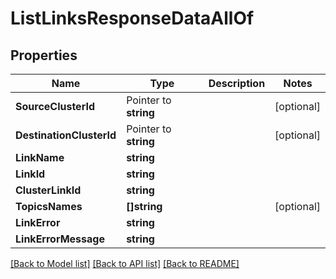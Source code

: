 # ListLinksResponseDataAllOf

## Properties

Name | Type | Description | Notes
------------ | ------------- | ------------- | -------------
**SourceClusterId** | Pointer to **string** |  | [optional] 
**DestinationClusterId** | Pointer to **string** |  | [optional] 
**LinkName** | **string** |  | 
**LinkId** | **string** |  | 
**ClusterLinkId** | **string** |  | 
**TopicsNames** | **[]string** |  | [optional] 
**LinkError** | **string** |  | 
**LinkErrorMessage** | **string** |  | 

[[Back to Model list]](../README.md#documentation-for-models) [[Back to API list]](../README.md#documentation-for-api-endpoints) [[Back to README]](../README.md)


